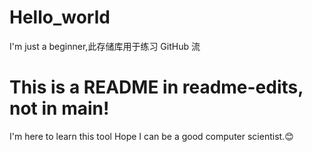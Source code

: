 # Hello_world
I'm just a beginner,此存储库用于练习 GitHub 流
# This is a README in readme-edits, not in main!
I'm here to learn this tool
Hope I can be a good computer scientist.😊
